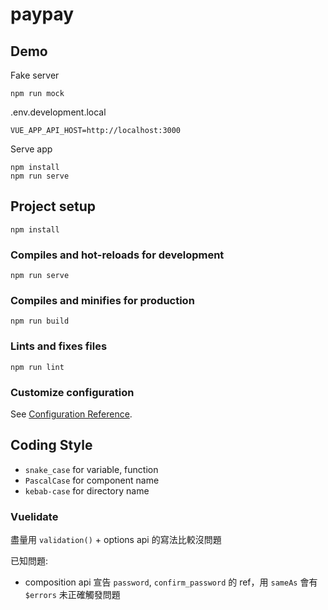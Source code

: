 # paypay

## Demo

Fake server
```
npm run mock
```

.env.development.local
```
VUE_APP_API_HOST=http://localhost:3000
```

Serve app
```
npm install
npm run serve
```

## Project setup
```
npm install
```

### Compiles and hot-reloads for development
```
npm run serve
```

### Compiles and minifies for production
```
npm run build
```

### Lints and fixes files
```
npm run lint
```

### Customize configuration
See [Configuration Reference](https://cli.vuejs.org/config/).


## Coding Style
- `snake_case` for variable, function 
- `PascalCase` for component name
- `kebab-case` for directory name

### Vuelidate
盡量用 `validation()` + options api 的寫法比較沒問題

已知問題:
- composition api 宣告 `password`, `confirm_password` 的 ref，用 `sameAs` 會有 `$errors` 未正確觸發問題
